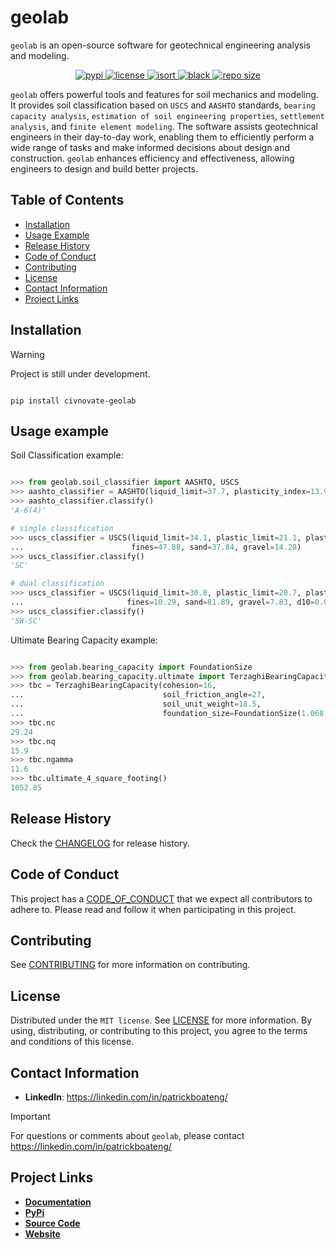# geolab

`geolab` is an open-source software for geotechnical engineering analysis and modeling.

<p align="center">
    <a href="https://pypi.org/user/Pato546/">
        <img src="https://img.shields.io/badge/PyPi-Pato546-blue?style=flat-square&logo=pypi&logoColor=white" alt="pypi">
    </a>
    <a href="">
        <img src="https://img.shields.io/pypi/l/geolab?style=flat-square" alt="license">
    </a>
    <a href="https://pycqa.github.io/isort/">
        <img src="https://img.shields.io/badge/%20imports-isort-%231674b1?style=flat-square&labelColor=ef8336" alt="isort">
    </a>
    <a href="https://github.com/psf/black">
        <img src="https://img.shields.io/badge/code%20style-black-000000.svg?style=flat-square" alt="black">
    </a>
    <a href="">
        <img src="https://img.shields.io/github/repo-size/patrickboateng/geolab?style=flat-square&labelColor=ef8336" alt="repo size">
    </a>
</p>

`geolab` offers powerful tools and features for soil mechanics and modeling. It
provides soil classification based on `USCS` and `AASHTO` standards, `bearing
capacity analysis`, `estimation of soil engineering properties`, `settlement
analysis`, and `finite element modeling`. The software assists geotechnical
engineers in their day-to-day work, enabling them to efficiently perform a wide
range of tasks and make informed decisions about design and construction.
`geolab` enhances efficiency and effectiveness, allowing engineers to design and
build better projects.

## Table of Contents

- [Installation](#installation)
- [Usage Example](#usage-example)
- [Release History](#release-history)
- [Code of Conduct](#code-of-conduct)
- [Contributing](#contributing)
- [License](#license)
- [Contact Information](#contact-information)
- [Project Links](#project-links)

## Installation

> [!WARNING]
> Project is still under development.

```shell

pip install civnovate-geolab

```

## Usage example

Soil Classification example:

```python

>>> from geolab.soil_classifier import AASHTO, USCS
>>> aashto_classifier = AASHTO(liquid_limit=37.7, plasticity_index=13.9, fines=47.44)
>>> aashto_classifier.classify()
'A-6(4)'

# single classification
>>> uscs_classifier = USCS(liquid_limit=34.1, plastic_limit=21.1, plasticity_index=13,
...                        fines=47.88, sand=37.84, gravel=14.28)
>>> uscs_classifier.classify()
'SC'

# dual classification
>>> uscs_classifier = USCS(liquid_limit=30.8, plastic_limit=20.7, plasticity_index=10.1,
...                       fines=10.29, sand=81.89, gravel=7.83, d10=0.07, d30=0.3, d60=0.8)
>>> uscs_classifier.classify()
'SW-SC'

```

Ultimate Bearing Capacity example:

```python

>>> from geolab.bearing_capacity import FoundationSize
>>> from geolab.bearing_capacity.ultimate import TerzaghiBearingCapacity
>>> tbc = TerzaghiBearingCapacity(cohesion=16,
...                               soil_friction_angle=27,
...                               soil_unit_weight=18.5,
...                               foundation_size=FoundationSize(1.068, 1.068, 1.2))
>>> tbc.nc
29.24
>>> tbc.nq
15.9
>>> tbc.ngamma
11.6
>>> tbc.ultimate_4_square_footing()
1052.85

```

## Release History

Check the [CHANGELOG](https://github.com/patrickboateng/geolab/blob/main/CHANGELOG.md)
for release history.

## Code of Conduct

This project has a [CODE_OF_CONDUCT](https://github.com/patrickboateng/geolab/blob/main/CODE_OF_CONDUCT.md)
that we expect all contributors to adhere to. Please read and follow it when
participating in this project.

## Contributing

See [CONTRIBUTING](https://github.com/patrickboateng/geolab/blob/main/docs/CONTRIBUTING.md#how-to-contribute)
for more information on contributing.

## License

Distributed under the `MIT license`. See [LICENSE](https://github.com/patrickboateng/geolab/blob/main/LICENSE.txt)
for more information. By using, distributing, or contributing to this project,
you agree to the terms and conditions of this license.

## Contact Information

- **LinkedIn**: <https://linkedin.com/in/patrickboateng/>

> [!IMPORTANT]
> For questions or comments about `geolab`, please contact <https://linkedin.com/in/patrickboateng/>

## Project Links

- [**Documentation**](https://)
- [**PyPi**](https://)
- [**Source Code**](https://github.com/patrickboateng/geolab/)
- [**Website**](https://)
